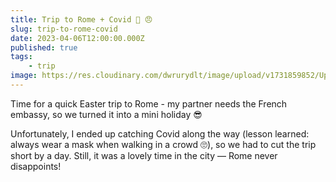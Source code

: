 ```yaml
---
title: Trip to Rome + Covid 🦠 😠
slug: trip-to-rome-covid
date: 2023-04-06T12:00:00.000Z
published: true
tags:
    - trip
image: https://res.cloudinary.com/dwrurydlt/image/upload/v1731859852/Updates/Rome_h7nzdk.webp
---
```


Time for a quick Easter trip to Rome - my partner needs the French embassy, so we turned it into a mini holiday 😎

Unfortunately, I ended up catching Covid along the way (lesson learned: always wear a mask when walking in a crowd 🙄), so we had to cut the trip short by a day. Still, it was a lovely time in the city — Rome never disappoints!
